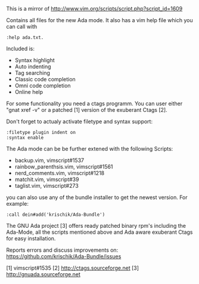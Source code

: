 This is a mirror of http://www.vim.org/scripts/script.php?script_id=1609

Contains all files for the new Ada mode. It also has a vim help file which you can call with

```vim
:help ada.txt.
```

Included is:

 - Syntax highlight
 - Auto indenting
 - Tag searching
 - Classic code completion
 - Omni code completion
 - Online help

For some functionality you need a ctags programm. You can user either "gnat xref -v" or a patched [1] version of the exuberant Ctags [2].

Don't forget to actualy activate filetype and syntax support:

```vim
:filetype plugin indent on
:syntax enable
```

The Ada mode can be be further extened with the following Scripts:

 - backup.vim,				vimscript#1537
 - rainbow_parenthsis.vim,	vimscript#1561
 - nerd_comments.vim,		vimscript#1218
 - matchit.vim,				vimscript#39
 - taglist.vim,				vimscript#273

you can also use any of the bundle installer to get the newest version. For example:

```vim
:call dein#add('krischik/Ada-Bundle')
```

The GNU Ada project [3] offers ready patched binary rpm's including the Ada-Mode, all the scripts mentioned above and Ada aware exuberant Ctags for easy installation.

Reports errors and discuss improvements on: https://github.com/krischik/Ada-Bundle/issues

[1] vimscript#1535
[2] http://ctags.sourceforge.net
[3] http://gnuada.sourceforge.net
